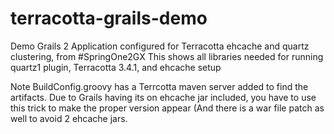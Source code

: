 terracotta-grails-demo
======================

Demo Grails 2 Application configured for Terracotta ehcache and quartz clustering, from #SpringOne2GX
This shows all libraries needed for running quartz1 plugin, Terracotta 3.4.1, and ehcache setup

Note BuildConfig.groovy has a Terrcotta maven server added to find the artifacts.
Due to Grails having its on ehcache jar included, you have to use this trick to make
the proper version appear (And there is a war file patch as well to avoid 2 ehcache jars.